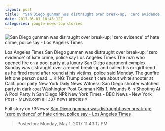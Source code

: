```yaml
---
layout: post
title:  "San Diego gunman was distraught over break-up; 'zero evidence' of hate crime, police say - Los Angeles Times"
date: 2017-05-01 18:43:12Z
categories: google-news-top-stories
---
```


![San Diego gunman was distraught over break-up; 'zero evidence' of hate crime, police say - Los Angeles Times](http://www.trbimg.com/img-5907854c/turbine/la-me-ln-san-diego-apartments-shooter-20170501)

Los Angeles Times San Diego gunman was distraught over break-up; 'zero evidence' of hate crime, police say Los Angeles Times The man who opened fire on a pool party at a luxury San Diego apartment complex Sunday was distraught over a recent break-up and called his ex-girlfriend as he fired round after round at his victims, police said Monday. The gunfire left one person dead ... KING: Trump doesn't care about white shooter at Calif. pool party New York Daily News Witness: San Diego shooter watched party in dark coat Washington Post Gunman Kills 1, Wounds 6 In Shooting At A Pool Party In San Diego NPR New York Times - BBC News - New York Post - MLive.com all 337 news articles »


Full story on F3News: [San Diego gunman was distraught over break-up; 'zero evidence' of hate crime, police say - Los Angeles Times](http://www.f3nws.com/n/PkTNpG)

> Posted on: Monday, May 1, 2017 11:43:12 PM
